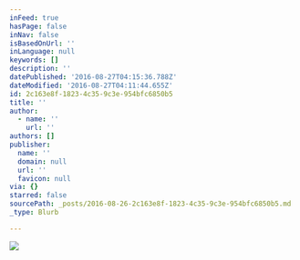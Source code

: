 ```yaml
---
inFeed: true
hasPage: false
inNav: false
isBasedOnUrl: ''
inLanguage: null
keywords: []
description: ''
datePublished: '2016-08-27T04:15:36.788Z'
dateModified: '2016-08-27T04:11:44.655Z'
id: 2c163e8f-1823-4c35-9c3e-954bfc6850b5
title: ''
author:
  - name: ''
    url: ''
authors: []
publisher:
  name: ''
  domain: null
  url: ''
  favicon: null
via: {}
starred: false
sourcePath: _posts/2016-08-26-2c163e8f-1823-4c35-9c3e-954bfc6850b5.md
_type: Blurb

---
```

![](https://the-grid-user-content.s3-us-west-2.amazonaws.com/ae6a2914-d9de-470d-9003-f59e69eba3fb.jpg)